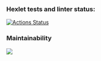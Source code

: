 ### Hexlet tests and linter status:
[![Actions Status](https://github.com/dmi-sm/python-project-49/workflows/hexlet-check/badge.svg)](https://github.com/dmi-sm/python-project-49/actions)
### Maintainability
<a href="https://codeclimate.com/github/dmi-sm/python-project-49/maintainability"><img src="https://api.codeclimate.com/v1/badges/b6628b96eeeefca6543e/maintainability" /></a>